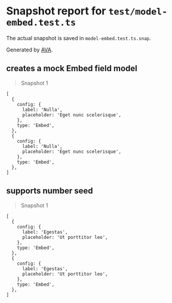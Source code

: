 # Snapshot report for `test/model-embed.test.ts`

The actual snapshot is saved in `model-embed.test.ts.snap`.

Generated by [AVA](https://avajs.dev).

## creates a mock Embed field model

> Snapshot 1

    [
      {
        config: {
          label: 'Nulla',
          placeholder: 'Eget nunc scelerisque',
        },
        type: 'Embed',
      },
      {
        config: {
          label: 'Nulla',
          placeholder: 'Eget nunc scelerisque',
        },
        type: 'Embed',
      },
    ]

## supports number seed

> Snapshot 1

    [
      {
        config: {
          label: 'Egestas',
          placeholder: 'Ut porttitor leo',
        },
        type: 'Embed',
      },
      {
        config: {
          label: 'Egestas',
          placeholder: 'Ut porttitor leo',
        },
        type: 'Embed',
      },
    ]
